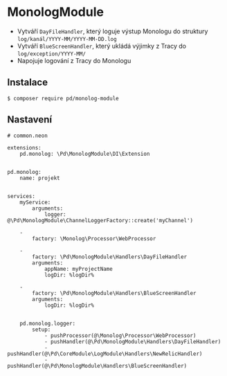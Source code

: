 # MonologModule

 - Vytváří `DayFileHandler`, který loguje výstup Monologu do struktury `log/kanál/YYYY-MM/YYYY-MM-DD.log`
 - Vytváří `BlueScreenHandler`, který ukládá výjimky z Tracy do `log/exception/YYYY-MM/`
 - Napojuje logování z Tracy do Monologu


## Instalace

```
$ composer require pd/monolog-module
```

## Nastavení

```
# common.neon

extensions:
	pd.monolog: \Pd\MonologModule\DI\Extension


pd.monolog:
	name: projekt


services:
	myService:
		arguments:
			logger: @\Pd\MonologModule\ChannelLoggerFactory::create('myChannel')
			
	-
		factory: \Monolog\Processor\WebProcessor

	-
		factory: \Pd\MonologModule\Handlers\DayFileHandler
		arguments:
			appName: myProjectName
			logDir: %logDir%

	-
		factory: \Pd\MonologModule\Handlers\BlueScreenHandler
		arguments:
			logDir: %logDir%


	pd.monolog.logger:
		setup:
			- pushProcessor(@\Monolog\Processor\WebProcessor)
			- pushHandler(@\Pd\MonologModule\Handlers\DayFileHandler)
			- pushHandler(@\Pd\CoreModule\LogModule\Handlers\NewRelicHandler)
			- pushHandler(@\Pd\MonologModule\Handlers\BlueScreenHandler)

```
